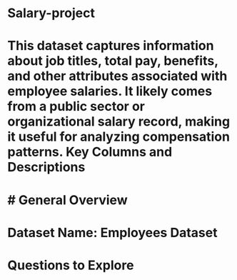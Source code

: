 # Salary-project
# This dataset captures information about job titles, total pay, benefits, and other attributes associated with employee salaries. It likely comes from a public sector or organizational salary record, making it useful for analyzing compensation patterns. Key Columns and Descriptions

# # General Overview
# Dataset Name: Employees Dataset
<!-- Description: 
    
This dataset captures information about job titles, total pay, benefits, and other attributes associated with employee salaries. It likely comes from a public sector or organizational salary record, making it useful for analyzing compensation patterns.
Key Columns and Descriptions

Represents the title of the employee's position.
Useful for grouping and analyzing pay by roles.
Questions like “Which job titles have the highest/lowest salaries?” can be answered. -->
# Questions to Explore
<!-- What are the average, median, and distribution of TotalPay(BasePay, TotalPay)?
Which job titles have the highest and lowest average salaries?
What percentage of total compensation comes from overtime or benefits?
Are there any job titles where benefits constitute a significant portion of total pay?
Are there specific years where salary or benefit trends deviate from the norm?
How do overtime pay and benefits vary by job title?
 -->
